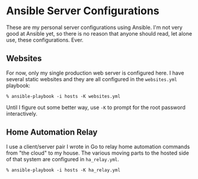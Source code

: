 # Ansible Server Configurations

These are my personal server configurations using Ansible. I'm not very good 
at Ansible yet, so there is no reason that anyone should read, let alone use, 
these configurations. Ever.

## Websites

For now, only my single production web server is configured here. I have several
static websites and they are all configured in the `websites.yml` playbook:

```
% ansible-playbook -i hosts -K websites.yml
```

Until I figure out some better way, use `-K` to prompt for the root password 
interactively.

## Home Automation Relay

I use a client/server pair I wrote in Go to relay home automation commands from
"the cloud" to my house. The various moving parts to the hosted side of that
system are configured in `ha_relay.yml`.

```
% ansible-playbook -i hosts -K ha_relay.yml
```
